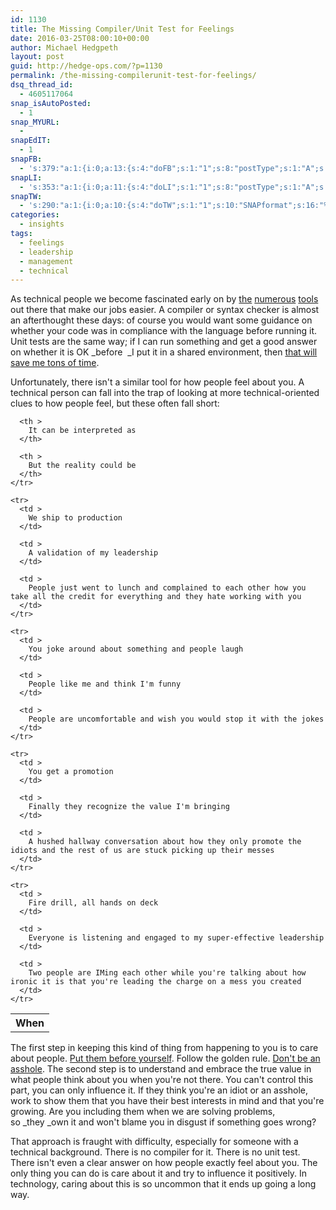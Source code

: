 ```yaml
---
id: 1130
title: The Missing Compiler/Unit Test for Feelings
date: 2016-03-25T08:00:10+00:00
author: Michael Hedgpeth
layout: post
guid: http://hedge-ops.com/?p=1130
permalink: /the-missing-compilerunit-test-for-feelings/
dsq_thread_id:
  - 4605117064
snap_isAutoPosted:
  - 1
snap_MYURL:
  - 
snapEdIT:
  - 1
snapFB:
  - 's:379:"a:1:{i:0;a:13:{s:4:"doFB";s:1:"1";s:8:"postType";s:1:"A";s:10:"AttachPost";s:1:"2";s:10:"SNAPformat";s:16:"%TITLE% - %SURL%";s:9:"isAutoImg";s:1:"A";s:8:"imgToUse";s:0:"";s:9:"isAutoURL";s:1:"A";s:8:"urlToUse";s:0:"";s:11:"isPrePosted";s:1:"1";s:8:"isPosted";s:1:"1";s:4:"pgID";s:35:"10152471133176268_10153323647556268";s:5:"pDate";s:19:"2016-03-25 13:05:47";s:2:"do";s:1:"1";}}";'
snapLI:
  - 's:353:"a:1:{i:0;a:11:{s:4:"doLI";s:1:"1";s:8:"postType";s:1:"A";s:10:"SNAPformat";s:41:"New post has been published on %SITENAME%";s:11:"SNAPformatT";s:18:"New Post - %TITLE%";s:9:"isAutoImg";s:1:"A";s:8:"imgToUse";s:0:"";s:9:"isAutoURL";s:1:"A";s:8:"urlToUse";s:0:"";s:11:"isPrePosted";s:1:"1";s:12:"liMsgFormatT";s:18:"New Post - %TITLE%";s:2:"do";s:1:"1";}}";'
snapTW:
  - 's:290:"a:1:{i:0;a:10:{s:4:"doTW";s:1:"1";s:10:"SNAPformat";s:16:"%TITLE% - %SURL%";s:8:"attchImg";s:1:"1";s:9:"isAutoImg";s:1:"A";s:8:"imgToUse";s:0:"";s:11:"isPrePosted";s:1:"1";s:8:"isPosted";s:1:"1";s:4:"pgID";s:18:"713351179648966657";s:5:"pDate";s:19:"2016-03-25 13:05:49";s:2:"do";s:1:"1";}}";'
categories:
  - insights
tags:
  - feelings
  - leadership
  - management
  - technical
---
```

As technical people we become fascinated early on by [the](http://hedge-ops.com/christmas-with-russians/) [numerous](http://hedge-ops.com/getting-things-done-action-plan/) [tools](http://hedge-ops.com/my-advice-for-chef-in-large-corporations/) out there that make our jobs easier. A compiler or syntax checker is almost an afterthought these days: of course you would want some guidance on whether your code was in compliance with the language before running it. Unit tests are the same way; if I can run something and get a good answer on whether it is OK _before  _I put it in a shared environment, then [that will save me tons of time](http://hedge-ops.com/test-kitchen-required-not-optional/).

Unfortunately, there isn't a similar tool for how people feel about you. A technical person can fall into the trap of looking at more technical-oriented clues to how people feel, but these often fall short:<!--more-->

<div class="table-responsive">
  <table  style="width:100%; "  class="easy-table easy-table-default " border="0">
    <tr>
      <th >
        When
      </th>
      
      <th >
        It can be interpreted as
      </th>
      
      <th >
        But the reality could be
      </th>
    </tr>
    
    <tr>
      <td >
        We ship to production
      </td>
      
      <td >
        A validation of my leadership
      </td>
      
      <td >
        People just went to lunch and complained to each other how you take all the credit for everything and they hate working with you
      </td>
    </tr>
    
    <tr>
      <td >
        You joke around about something and people laugh
      </td>
      
      <td >
        People like me and think I'm funny
      </td>
      
      <td >
        People are uncomfortable and wish you would stop it with the jokes
      </td>
    </tr>
    
    <tr>
      <td >
        You get a promotion
      </td>
      
      <td >
        Finally they recognize the value I'm bringing
      </td>
      
      <td >
        A hushed hallway conversation about how they only promote the idiots and the rest of us are stuck picking up their messes
      </td>
    </tr>
    
    <tr>
      <td >
        Fire drill, all hands on deck
      </td>
      
      <td >
        Everyone is listening and engaged to my super-effective leadership
      </td>
      
      <td >
        Two people are IMing each other while you're talking about how ironic it is that you're leading the charge on a mess you created
      </td>
    </tr>
  </table>
</div>

The first step in keeping this kind of thing from happening to you is to care about people. [Put them before yourself](http://hedge-ops.com/technology-partnership/). Follow the golden rule. [Don't be an asshole](http://hedge-ops.com/the-technical-asshole-curse/). The second step is to understand and embrace the true value in what people think about you when you're not there. You can't control this part, you can only influence it. If they think you're an idiot or an asshole, work to show them that you have their best interests in mind and that you're growing. Are you including them when we are solving problems, so _they _own it and won't blame you in disgust if something goes wrong?

That approach is fraught with difficulty, especially for someone with a technical background. There is no compiler for it. There is no unit test. There isn't even a clear answer on how people exactly feel about you. The only thing you can do is care about it and try to influence it positively. In technology, caring about this is so uncommon that it ends up going a long way.